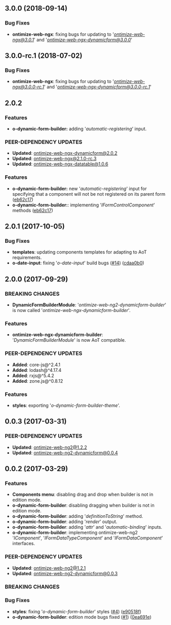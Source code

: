 ## 3.0.0 (2018-09-14)
### Bug Fixes
* **ontimize-web-ngx**: fixing bugs for updating to '*ontimize-web-ngx@3.0.1*' and '*ontimize-web-ngx-dynamicform@3.0.0*'

## 3.0.0-rc.1 (2018-07-02)
### Bug Fixes
* **ontimize-web-ngx**: fixing bugs for updating to '*ontimize-web-ngx@3.0.0-rc.1*' and '*ontimize-web-ngx-dynamicform@3.0.0-rc.1*'

## 2.0.2

### Features
* **o-dynamic-form-builder:** adding '*automatic-registering*' input.

### PEER-DEPENDENCY UPDATES ###
* **Updated**:   ontimize-web-ngx-dynamicform@2.0.2
* **Updated**:   ontimize-web-ngx@2.1.0-rc.3
* **Updated**:   ontimize-web-ngx-datatable@1.0.6

### Features
* **o-dynamic-form-builder:** new '*automatic-registering*' input for specifying that a component will not be not registered on its parent form ([eb62c17](https://github.com/OntimizeWeb/ontimize-web-ngx/commit/eb62c17))
* **o-dynamic-form-builder:**: implementing '*IFormControlComponent*' methods ([eb62c17](https://github.com/OntimizeWeb/ontimize-web-ngx/commit/eb62c17))

## 2.0.1 (2017-10-05)
### Bug Fixes
* **templates**: updating components templates for adapting to AoT requirements.
* **o-date-input**: fixing '*o-date-input*' build bugs ([#14](https://github.com/OntimizeWeb/ontimize-web-ng2-dynamicform-builder/issues/14)) ([cdaa0b0](https://github.com/OntimizeWeb/ontimize-web-ng2-dynamicform-builder/commit/cdaa0b0))

## 2.0.0 (2017-09-29)
### BREAKING CHANGES
* **DynamicFormBuilderModule**: '*ontimize-web-ng2-dynamicform-builder*' is now called '*ontimize-web-ngx-dynamicform-builder*'.

### Features
* **ontimize-web-ngx-dynamicform-builder**: '*DynamicFormBuilderModule*' is now AoT compatible.

### PEER-DEPENDENCY UPDATES ###
* **Added**:   core-js@^2.4.1
* **Added**:   lodash@^4.17.4
* **Added**:   rxjs@^5.4.2
* **Added**:   zone.js@^0.8.12

### Features
* **styles**: exporting '*o-dynamic-form-builder-theme*'.

## 0.0.3 (2017-03-31)

### PEER-DEPENDENCY UPDATES ###
* **Updated**: ontimize-web-ng2@1.2.2
* **Updated**: ontimize-web-ng2-dynamicform@0.0.4

## 0.0.2 (2017-03-29)

### Features
* **Components menu**: disabling drag and drop when builder is not in edition mode.
* **o-dynamic-form-builder**: disabling dragging when builder is not in edition mode.
* **o-dynamic-form-builder**: adding '*definitionToString*' method.
* **o-dynamic-form-builder**: adding '*render*' output.
* **o-dynamic-form-builder**: adding '*attr*' and '*automatic-binding*' inputs.
* **o-dynamic-form-builder**: implementing ontimize-web-ng2 '*IComponent*', '*IFormDataTypeComponent*' and '*IFormDataComponent*' interfaces.

### PEER-DEPENDENCY UPDATES ###
* **Updated**: ontimize-web-ng2@1.2.1
* **Updated**: ontimize-web-ng2-dynamicform@0.0.3

### BREAKING CHANGES

### Bug Fixes
* **styles**: fixing '*o-dynamic-form-builder*' styles ([#4](https://github.com/OntimizeWeb/ontimize-web-ng2-dynamicform-builder/issues/4)) ([e90518f](https://github.com/OntimizeWeb/ontimize-web-ng2-dynamicform-builder/commit/e90518f))
* **o-dynamic-form-builder**: edition mode bugs fixed ([#1](https://github.com/OntimizeWeb/ontimize-web-ng2/issues/1)) ([0ea691e](https://github.com/OntimizeWeb/ontimize-web-ng2/commit/0ea691e))
